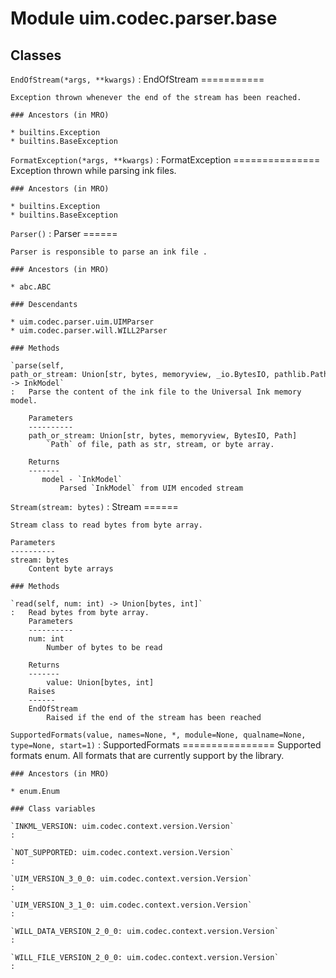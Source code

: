 Module uim.codec.parser.base
============================

Classes
-------

`EndOfStream(*args, **kwargs)`
:   EndOfStream
    ===========
    
    Exception thrown whenever the end of the stream has been reached.

    ### Ancestors (in MRO)

    * builtins.Exception
    * builtins.BaseException

`FormatException(*args, **kwargs)`
:   FormatException
    ===============
    Exception thrown while parsing ink files.

    ### Ancestors (in MRO)

    * builtins.Exception
    * builtins.BaseException

`Parser()`
:   Parser
    ======
    
    Parser is responsible to parse an ink file .

    ### Ancestors (in MRO)

    * abc.ABC

    ### Descendants

    * uim.codec.parser.uim.UIMParser
    * uim.codec.parser.will.WILL2Parser

    ### Methods

    `parse(self, path_or_stream: Union[str, bytes, memoryview, _io.BytesIO, pathlib.Path]) ‑> InkModel`
    :   Parse the content of the ink file to the Universal Ink memory model.
        
        Parameters
        ----------
        path_or_stream: Union[str, bytes, memoryview, BytesIO, Path]
            `Path` of file, path as str, stream, or byte array.
        
        Returns
        -------
           model - `InkModel`
               Parsed `InkModel` from UIM encoded stream

`Stream(stream: bytes)`
:   Stream
    ======
    
    Stream class to read bytes from byte array.
    
    Parameters
    ----------
    stream: bytes
        Content byte arrays

    ### Methods

    `read(self, num: int) ‑> Union[bytes, int]`
    :   Read bytes from byte array.
        Parameters
        ----------
        num: int
            Number of bytes to be read
        
        Returns
        -------
            value: Union[bytes, int]
        Raises
        ------
        EndOfStream
            Raised if the end of the stream has been reached

`SupportedFormats(value, names=None, *, module=None, qualname=None, type=None, start=1)`
:   SupportedFormats
    ================
    Supported formats enum.
    All formats that are currently support by the library.

    ### Ancestors (in MRO)

    * enum.Enum

    ### Class variables

    `INKML_VERSION: uim.codec.context.version.Version`
    :

    `NOT_SUPPORTED: uim.codec.context.version.Version`
    :

    `UIM_VERSION_3_0_0: uim.codec.context.version.Version`
    :

    `UIM_VERSION_3_1_0: uim.codec.context.version.Version`
    :

    `WILL_DATA_VERSION_2_0_0: uim.codec.context.version.Version`
    :

    `WILL_FILE_VERSION_2_0_0: uim.codec.context.version.Version`
    :
